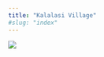 ```yaml
---
title: "Kalalasi Village"
#slug: "index"
---
```


[![](/wp-content/IMG_0436-300x225.jpg)](/wp-content/IMG_0436.jpg)